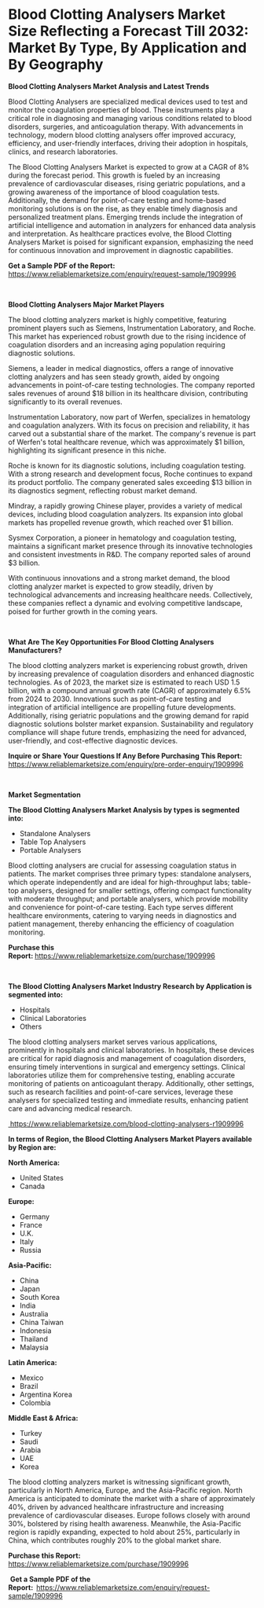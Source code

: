 <p><h1>Blood Clotting Analysers Market Size Reflecting a Forecast Till 2032: Market By Type, By Application and By Geography</h1></p><p><strong>Blood Clotting Analysers Market Analysis and Latest Trends</strong></p>
<p><p>Blood Clotting Analysers are specialized medical devices used to test and monitor the coagulation properties of blood. These instruments play a critical role in diagnosing and managing various conditions related to blood disorders, surgeries, and anticoagulation therapy. With advancements in technology, modern blood clotting analysers offer improved accuracy, efficiency, and user-friendly interfaces, driving their adoption in hospitals, clinics, and research laboratories.</p><p>The Blood Clotting Analysers Market is expected to grow at a CAGR of 8% during the forecast period. This growth is fueled by an increasing prevalence of cardiovascular diseases, rising geriatric populations, and a growing awareness of the importance of blood coagulation tests. Additionally, the demand for point-of-care testing and home-based monitoring solutions is on the rise, as they enable timely diagnosis and personalized treatment plans. Emerging trends include the integration of artificial intelligence and automation in analyzers for enhanced data analysis and interpretation. As healthcare practices evolve, the Blood Clotting Analysers Market is poised for significant expansion, emphasizing the need for continuous innovation and improvement in diagnostic capabilities.</p></p>
<p><strong>Get a Sample PDF of the Report:&nbsp;</strong> <a href="https://www.reliablemarketsize.com/enquiry/request-sample/1909996?utm_campaign=2470&utm_medium=2&utm_source=Github&utm_content=ia&utm_term=16042025&utm_id=blood-clotting-analysers">https://www.reliablemarketsize.com/enquiry/request-sample/1909996</a></p>
<p>&nbsp;</p>
<p><strong>Blood Clotting Analysers Major Market Players</strong></p>
<p><p>The blood clotting analyzers market is highly competitive, featuring prominent players such as Siemens, Instrumentation Laboratory, and Roche. This market has experienced robust growth due to the rising incidence of coagulation disorders and an increasing aging population requiring diagnostic solutions.</p><p>Siemens, a leader in medical diagnostics, offers a range of innovative clotting analyzers and has seen steady growth, aided by ongoing advancements in point-of-care testing technologies. The company reported sales revenues of around $18 billion in its healthcare division, contributing significantly to its overall revenues.</p><p>Instrumentation Laboratory, now part of Werfen, specializes in hematology and coagulation analyzers. With its focus on precision and reliability, it has carved out a substantial share of the market. The company's revenue is part of Werfen's total healthcare revenue, which was approximately $1 billion, highlighting its significant presence in this niche.</p><p>Roche is known for its diagnostic solutions, including coagulation testing. With a strong research and development focus, Roche continues to expand its product portfolio. The company generated sales exceeding $13 billion in its diagnostics segment, reflecting robust market demand.</p><p>Mindray, a rapidly growing Chinese player, provides a variety of medical devices, including blood coagulation analyzers. Its expansion into global markets has propelled revenue growth, which reached over $1 billion.</p><p>Sysmex Corporation, a pioneer in hematology and coagulation testing, maintains a significant market presence through its innovative technologies and consistent investments in R&D. The company reported sales of around $3 billion.</p><p>With continuous innovations and a strong market demand, the blood clotting analyzer market is expected to grow steadily, driven by technological advancements and increasing healthcare needs. Collectively, these companies reflect a dynamic and evolving competitive landscape, poised for further growth in the coming years.</p></p>
<p>&nbsp;</p>
<p><strong>What Are The Key Opportunities For Blood Clotting Analysers Manufacturers?</strong></p>
<p><p>The blood clotting analyzers market is experiencing robust growth, driven by increasing prevalence of coagulation disorders and enhanced diagnostic technologies. As of 2023, the market size is estimated to reach USD 1.5 billion, with a compound annual growth rate (CAGR) of approximately 6.5% from 2024 to 2030. Innovations such as point-of-care testing and integration of artificial intelligence are propelling future developments. Additionally, rising geriatric populations and the growing demand for rapid diagnostic solutions bolster market expansion. Sustainability and regulatory compliance will shape future trends, emphasizing the need for advanced, user-friendly, and cost-effective diagnostic devices.</p></p>
<p><strong>Inquire or Share Your Questions If Any Before Purchasing This Report:</strong> <a href="https://www.reliablemarketsize.com/enquiry/pre-order-enquiry/1909996?utm_campaign=2470&utm_medium=2&utm_source=Github&utm_content=ia&utm_term=16042025&utm_id=blood-clotting-analysers">https://www.reliablemarketsize.com/enquiry/pre-order-enquiry/1909996</a></p>
<p>&nbsp;</p>
<p><strong>Market Segmentation</strong></p>
<p><strong>The Blood Clotting Analysers Market Analysis by types is segmented into:</strong></p>
<p><ul><li>Standalone Analysers</li><li>Table Top Analysers</li><li>Portable Analysers</li></ul></p>
<p><p>Blood clotting analysers are crucial for assessing coagulation status in patients. The market comprises three primary types: standalone analysers, which operate independently and are ideal for high-throughput labs; table-top analysers, designed for smaller settings, offering compact functionality with moderate throughput; and portable analysers, which provide mobility and convenience for point-of-care testing. Each type serves different healthcare environments, catering to varying needs in diagnostics and patient management, thereby enhancing the efficiency of coagulation monitoring.</p></p>
<p><strong>Purchase this Report:&nbsp;</strong><a href="https://www.reliablemarketsize.com/purchase/1909996?utm_campaign=2470&utm_medium=2&utm_source=Github&utm_content=ia&utm_term=16042025&utm_id=blood-clotting-analysers">https://www.reliablemarketsize.com/purchase/1909996</a></p>
<p>&nbsp;</p>
<p><strong>The Blood Clotting Analysers Market Industry Research by Application is segmented into:</strong></p>
<p><ul><li>Hospitals</li><li>Clinical Laboratories</li><li>Others</li></ul></p>
<p><p>The blood clotting analysers market serves various applications, prominently in hospitals and clinical laboratories. In hospitals, these devices are critical for rapid diagnosis and management of coagulation disorders, ensuring timely interventions in surgical and emergency settings. Clinical laboratories utilize them for comprehensive testing, enabling accurate monitoring of patients on anticoagulant therapy. Additionally, other settings, such as research facilities and point-of-care services, leverage these analysers for specialized testing and immediate results, enhancing patient care and advancing medical research.</p></p>
<p><a href="https://www.reliablemarketsize.com/blood-clotting-analysers-r1909996?utm_campaign=2470&utm_medium=2&utm_source=Github&utm_content=ia&utm_term=16042025&utm_id=blood-clotting-analysers">&nbsp;https://www.reliablemarketsize.com/blood-clotting-analysers-r1909996</a></p>
<p><strong>In terms of Region, the Blood Clotting Analysers Market Players available by Region are:</strong></p>
<p>
    <p> <strong> North America: </strong>
        <ul>
            <li>United States</li>
            <li>Canada</li>
        </ul>
        </p> 
    <p> <strong> Europe: </strong>
        <ul>
            <li>Germany</li>
            <li>France</li>
            <li>U.K.</li>
            <li>Italy</li>
            <li>Russia</li>
        </ul>
        </p> 
    <p> <strong> Asia-Pacific: </strong>
        <ul>
            <li>China</li>
            <li>Japan</li>
            <li>South Korea</li>
            <li>India</li>
            <li>Australia</li>
            <li>China Taiwan</li>
            <li>Indonesia</li>
            <li>Thailand</li>
            <li>Malaysia</li>
        </ul>
        </p> 
    <p> <strong> Latin America: </strong>
        <ul>
            <li>Mexico</li>
            <li>Brazil</li>
            <li>Argentina Korea</li>
            <li>Colombia</li>
        </ul>
        </p> 
    <p> <strong> Middle East & Africa: </strong>
        <ul>
            <li>Turkey</li>
            <li>Saudi</li>
            <li>Arabia</li>
            <li>UAE</li>
            <li>Korea</li>
        </ul>
    </p>
    </p>
<p><p>The blood clotting analyzers market is witnessing significant growth, particularly in North America, Europe, and the Asia-Pacific region. North America is anticipated to dominate the market with a share of approximately 40%, driven by advanced healthcare infrastructure and increasing prevalence of cardiovascular diseases. Europe follows closely with around 30%, bolstered by rising health awareness. Meanwhile, the Asia-Pacific region is rapidly expanding, expected to hold about 25%, particularly in China, which contributes roughly 20% to the global market share.</p></p>
<p><strong>Purchase this Report: </strong><a href="https://www.reliablemarketsize.com/purchase/1909996?utm_campaign=2470&utm_medium=2&utm_source=Github&utm_content=ia&utm_term=16042025&utm_id=blood-clotting-analysers">https://www.reliablemarketsize.com/purchase/1909996</a></p>
<p>&nbsp;<strong>Get a Sample PDF of the Report:&nbsp;&nbsp;</strong><a href="https://www.reliablemarketsize.com/enquiry/request-sample/1909996?utm_campaign=2470&utm_medium=2&utm_source=Github&utm_content=ia&utm_term=16042025&utm_id=blood-clotting-analysers">https://www.reliablemarketsize.com/enquiry/request-sample/1909996</a></p>
<p><strong></strong></p>
<p><p></p><p></p><p></p></p>